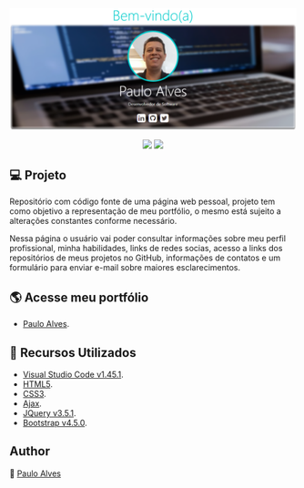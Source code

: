 ![Screenshot](https://github.com/PauloAlves8039/portfolio/blob/master/assets/img/screenshot/screenshot.png)

<p align="center">
<a href="https://getbootstrap.com/docs/4.5/getting-started/introduction/"><img src="https://img.shields.io/badge/bootstrap-v4.5.0-blueviolet"></a>
<a href="http://blog.jquery.com/2020/05/04/jquery-3-5-1-released-fixing-a-regression/"><img src="https://img.shields.io/badge/jquery-v3.5.1-blue"></a>
</p>

## :computer: Projeto
Repositório com código fonte de uma página web pessoal, projeto tem como objetivo a representação de meu portfólio, o mesmo está sujeito a alterações constantes conforme necessário.

Nessa página o usuário vai poder consultar informações sobre meu perfil profissional, minha habilidades, links de redes socias, acesso a links dos repositórios de meus projetos no GitHub, informações de contatos e um formulário para enviar e-mail sobre maiores esclarecimentos.

## :earth_americas: Acesse meu portfólio
- [Paulo Alves](https://pauloalves8039.github.io/portfolio/).

## :wrench: Recursos Utilizados
- [Visual Studio Code v1.45.1](https://code.visualstudio.com/).
- [HTML5](https://www.w3schools.com/html/).
- [CSS3](https://www.w3schools.com/css/).
- [Ajax](https://developer.mozilla.org/pt-BR/docs/Web/Guide/AJAX/Getting_Started).
- [JQuery v3.5.1](http://blog.jquery.com/2020/05/04/jquery-3-5-1-released-fixing-a-regression/).
- [Bootstrap v4.5.0](https://getbootstrap.com/docs/4.5/getting-started/introduction/).

## Author
:boy: [Paulo Alves](https://github.com/PauloAlves8039)
